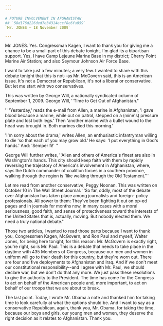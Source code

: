 ```yaml
---
---

# FUTURE INVOLVEMENT IN AFGHANISTAN
## `58d176d226ded7e34314eccf8e6fa859`
`Mr. JONES — 18 November 2009`

---
```



Mr. JONES. Yes. Congressman Kagen, I want to thank you for giving me 
a chance to be a small part of this debate tonight. I'm glad its a 
bipartisan support. Yes, I have Camp Lejeune Marine Base in my 
district; Cherry Point Marine Air Station; and also Seymour Johnson Air 
Force Base.

I want to take just a few minutes; a very few. I wanted to share with 
this debate tonight that this is not--as Mr. McGovern said, this is an 
American issue. It's not a Democrat or Republican, it's not a liberal 
or conservative. But let me start with two conservatives.

This was written by George Will, a nationally syndicated column of 
September 1, 2009. George Will, ''Time to Get Out of Afghanistan.''

'' 'Yesterday,' reads the e-mail from Allen, a marine in Afghanistan, 
'I gave blood because a marine, while out on patrol, stepped on a 
(mine's) pressure plate and lost both legs.' Then 'another marine with 
a bullet wound to the head was brought in. Both marines died this 
morning.'

'I'm sorry about the drama,' writes Allen, an enthusiastic 
infantryman willing to die 'so that each of you may grow old.' He says: 
'I put everything in God's hands.' And: 'Semper fi!' ''

George Will further writes, ''Allen and others of America's finest 
are also in Washington's hands. This city should keep faith with them 
by rapidly reversing the trajectory of America's involvement in 
Afghanistan, where, says the Dutch commander of coalition forces in a 
southern province, walking through the region is 'like walking through 
the Old Testament.'''

Let me read from another conservative, Peggy Noonan. This was written 
on October 10 in The Wall Street Journal. ''So far, oddly, most of the 
debate over Afghanistan has taken place among journalists and foreign-
policy professionals. All power to them: They've been fighting it out 
on op-ed pages and in journals for months now, in many cases with a 
moral seriousness, good faith, and sense of protectiveness toward the 
interests of the United States that is, actually, moving. But nobody 
elected them. We need a truly national debate.''

Those two articles, I wanted to read those parts because I want to 
thank you, Congressmen Kagen, McGovern, and Ron Paul and myself, Walter 
Jones, for being here tonight, for this reason: Mr. McGovern is exactly 
right, you're right, so is Mr. Paul. This is a debate that needs to 
take place in the daytime with 435 Members of Congress, because our men 
and women in uniform will go to their death for this country, but 
they're worn out. There are four and five deployments to Afghanistan 
and Iraq. And if we don't meet our constitutional responsibility--and I 
agree with Mr. Paul, we should declare war, but we don't do that any 
more. We just pass these resolutions to give the authority to the 
President. The time has come for the Congress to act on behalf of the 
American people and, more important, to act on behalf of our troops 
that we are about to break.

The last point. Today, I wrote Mr. Obama a note and thanked him for 
taking time to look carefully at what the options should be. And I want 
to say as a conservative Republican, again, thank you, Mr. Obama, for 
taking the time, because our boys and girls, our young men and women, 
they deserve the right decision as it relates to Afghanistan. Thank 
you.